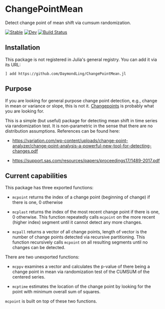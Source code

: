 # ChangePointMean

Detect change point of mean shift via cumsum randomization.

[![Stable](https://img.shields.io/badge/docs-stable-blue.svg)](https://DaymondLing.github.io/ChangePointMean.jl/stable)
[![Dev](https://img.shields.io/badge/docs-dev-blue.svg)](https://DaymondLing.github.io/ChangePointMean.jl/dev)
[![Build Status](https://github.com/DaymondLing/ChangePointMean.jl/workflows/CI/badge.svg)](https://github.com/DaymondLing/ChangePointMean.jl/actions)

## Installation

This package is not registered in Julia's general registry.
You can add it via its URL:

```
] add https://github.com/DaymondLing/ChangePointMean.jl
```

## Purpose

If you are looking for general purpose change point detection, e.g.,
change in mean or variance or slope, this is not it.
[Changepoints](https://github.com/STOR-i/Changepoints.jl) is probably what you are looking for.

This is a simple (but useful) package for detecting mean shift in time series
via randomization test. It is non-parametric in the sense that there are
no distribution assumptions.
References can be found here:

- https://variation.com/wp-content/uploads/change-point-analyzer/change-point-analysis-a-powerful-new-tool-for-detecting-changes.pdf

- https://support.sas.com/resources/papers/proceedings17/1489-2017.pdf

## Current capabilities

This package has three exported functions:

- `mcpoint` returns the index of a change point (beginning of change)
if there is one, 0 otherwise

- `mcplast` returns the index of the most recent change point if there is one,
0 otherwise. This function repeatedly calls `mcpoint` on the more recent
(higher index) segment until it cannot detect any more changes.

- `mcpall` returns a vector of all change points, length of vector is
the number of change points detected via recursive partitioning.
This function recursively calls `mcpoint` on all resulting segments until
no changes can be detected.

There are two unexported functions:

- `mcppv` examines a vector and calculates the p-value of there being a
change point in mean via randomization test of the CUMSUM of the centered series.

- `mcptime` estimates the location of the change point by looking for the
point with minimum overall sum of squares.

`mcpoint` is built on top of these two functions.

